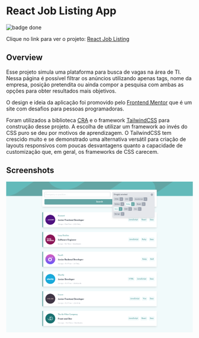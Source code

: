 # React Job Listing App

![badge done](https://img.shields.io/badge/status-done-success)

Clique no link para ver o projeto: [React Job Listing](https://leottx.github.io/react-job-listing-app/)

## Overview

Esse projeto simula uma plataforma para busca de vagas na área de TI. Nessa página é possível filtrar os anúncios utilizando apenas tags, nome da empresa, posição pretendita ou ainda compor a pesquisa com ambas as opções para obter resultados mais objetivos.

O design e ideia da aplicação foi promovido pelo [Frontend Mentor]() que é um site com desafios para pessoas programadoras.

Foram utilizados a biblioteca [CRA](https://create-react-app.dev/) e o framework [TailwindCSS](https://tailwindcss.com/) para construção desse projeto. A escolha de utilizar um framework ao invés do CSS puro se deu por motivos de aprendizagem. O TailwindCSS tem crescido muito e se demonstrado uma alternativa versátil para criação de layouts responsivos com poucas desvantagens quanto a capacidade de customização que, em geral, os frameworks de CSS carecem.

## Screenshots

<img src='./src/assets/images/desktop-screenshot.png' alt='Project screenshot'>
